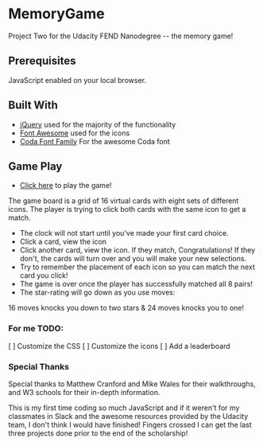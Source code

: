 # MemoryGame
Project Two for the Udacity FEND Nanodegree -- the memory game!

## Prerequisites
JavaScript enabled on your local browser.

## Built With
* [jQuery](https://jquery.com) used for the majority of the functionality
* [Font Awesome](https://fontawesome.com/) used for the icons
* [Coda Font Family](https://fonts.googleapis.com/css?family=Coda) For the awesome Coda font

## Game Play
* [Click here](https://leahquack.github.io/MemoryGame/) to play the game!

The game board is a grid of 16 virtual cards with eight sets of different icons.  The player is trying to click both cards with the same icon to get a match.

- The clock will not start until you've made your first card choice.
- Click a card, view the icon
- Click another card, view the icon.  If they match, Congratulations! If they don't, the cards will turn over and you will make your new selections.
- Try to remember the placement of each icon so you can match the next card you click!
- The game is over once the player has successfully matched all 8 pairs!
- The star-rating will go down as you use moves:

16 moves knocks you down to two stars & 24 moves knocks you to one!

### For me TODO:
[ ] Customize the CSS
[ ] Customize the icons
[ ] Add a leaderboard

### Special Thanks
Special thanks to Matthew Cranford and Mike Wales for their walkthroughs, and W3 schools for their in-depth information.

This is my first time coding so much JavaScript and if it weren't for my classmates in Slack and the awesome resources provided by the Udacity team, I don't think I would have finished!  Fingers crossed I can get the last three projects done prior to the end of the scholarship!

